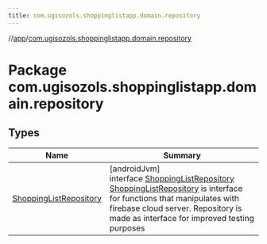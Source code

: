 ```yaml
---
title: com.ugisozols.shoppinglistapp.domain.repository
---
```

//[app](../../index.html)/[com.ugisozols.shoppinglistapp.domain.repository](index.html)



# Package com.ugisozols.shoppinglistapp.domain.repository



## Types


| Name | Summary |
|---|---|
| [ShoppingListRepository](-shopping-list-repository/index.html) | [androidJvm]<br>interface [ShoppingListRepository](-shopping-list-repository/index.html)<br>[ShoppingListRepository](-shopping-list-repository/index.html) is interface for functions that manipulates with firebase cloud server. Repository is made as interface for improved testing purposes |

